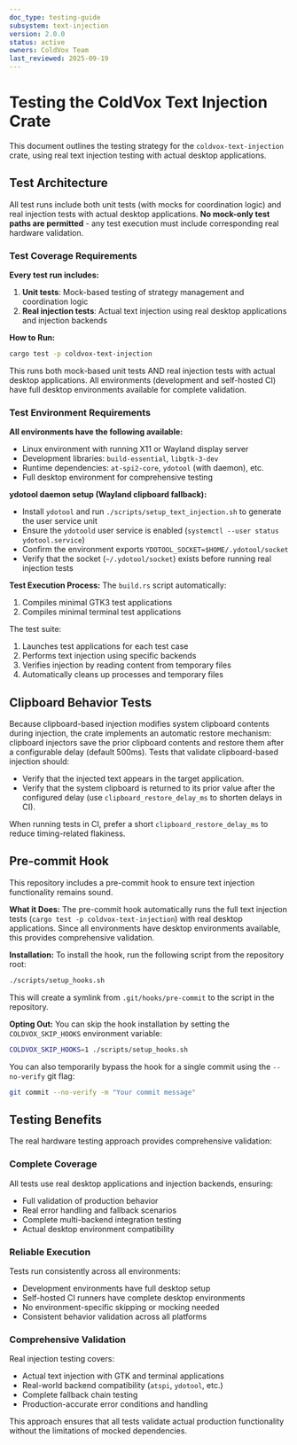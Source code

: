 ```yaml
---
doc_type: testing-guide
subsystem: text-injection
version: 2.0.0
status: active
owners: ColdVox Team
last_reviewed: 2025-09-19
---
```


# Testing the ColdVox Text Injection Crate

This document outlines the testing strategy for the `coldvox-text-injection` crate, using real text injection testing with actual desktop applications.

## Test Architecture

All test runs include both unit tests (with mocks for coordination logic) and real injection tests with actual desktop applications. **No mock-only test paths are permitted** - any test execution must include corresponding real hardware validation.

### Test Coverage Requirements

**Every test run includes:**
1. **Unit tests**: Mock-based testing of strategy management and coordination logic
2. **Real injection tests**: Actual text injection using real desktop applications and injection backends

**How to Run:**
```bash
cargo test -p coldvox-text-injection
```

This runs both mock-based unit tests AND real injection tests with actual desktop applications. All environments (development and self-hosted CI) have full desktop environments available for complete validation.

### Test Environment Requirements

**All environments have the following available:**
*   Linux environment with running X11 or Wayland display server
*   Development libraries: `build-essential`, `libgtk-3-dev`
*   Runtime dependencies: `at-spi2-core`, `ydotool` (with daemon), etc.
*   Full desktop environment for comprehensive testing

**ydotool daemon setup (Wayland clipboard fallback):**
- Install `ydotool` and run `./scripts/setup_text_injection.sh` to generate the user service unit
- Ensure the `ydotoold` user service is enabled (`systemctl --user status ydotool.service`)
- Confirm the environment exports `YDOTOOL_SOCKET=$HOME/.ydotool/socket`
- Verify that the socket (`~/.ydotool/socket`) exists before running real injection tests

**Test Execution Process:**
The `build.rs` script automatically:
1.  Compiles minimal GTK3 test applications
2.  Compiles minimal terminal test applications

The test suite:
1.  Launches test applications for each test case
2.  Performs text injection using specific backends
3.  Verifies injection by reading content from temporary files
4.  Automatically cleans up processes and temporary files

## Clipboard Behavior Tests

Because clipboard-based injection modifies system clipboard contents during injection, the crate implements an automatic restore mechanism: clipboard injectors save the prior clipboard contents and restore them after a configurable delay (default 500ms). Tests that validate clipboard-based injection should:

- Verify that the injected text appears in the target application.
- Verify that the system clipboard is returned to its prior value after the configured delay (use `clipboard_restore_delay_ms` to shorten delays in CI).

When running tests in CI, prefer a short `clipboard_restore_delay_ms` to reduce timing-related flakiness.

## Pre-commit Hook

This repository includes a pre-commit hook to ensure text injection functionality remains sound.

**What it Does:**
The pre-commit hook automatically runs the full text injection tests (`cargo test -p coldvox-text-injection`) with real desktop applications. Since all environments have desktop environments available, this provides comprehensive validation.

**Installation:**
To install the hook, run the following script from the repository root:
```bash
./scripts/setup_hooks.sh
```

This will create a symlink from `.git/hooks/pre-commit` to the script in the repository.

**Opting Out:**
You can skip the hook installation by setting the `COLDVOX_SKIP_HOOKS` environment variable:
```bash
COLDVOX_SKIP_HOOKS=1 ./scripts/setup_hooks.sh
```
You can also temporarily bypass the hook for a single commit using the `--no-verify` git flag:
```bash
git commit --no-verify -m "Your commit message"
```

## Testing Benefits

The real hardware testing approach provides comprehensive validation:

### Complete Coverage
All tests use real desktop applications and injection backends, ensuring:
- Full validation of production behavior
- Real error handling and fallback scenarios
- Complete multi-backend integration testing
- Actual desktop environment compatibility

### Reliable Execution
Tests run consistently across all environments:
- Development environments have full desktop setup
- Self-hosted CI runners have complete desktop environments
- No environment-specific skipping or mocking needed
- Consistent behavior validation across all platforms

### Comprehensive Validation
Real injection testing covers:
- Actual text injection with GTK and terminal applications
- Real-world backend compatibility (`atspi`, `ydotool`, etc.)
- Complete fallback chain testing
- Production-accurate error conditions and handling

This approach ensures that all tests validate actual production functionality without the limitations of mocked dependencies.
